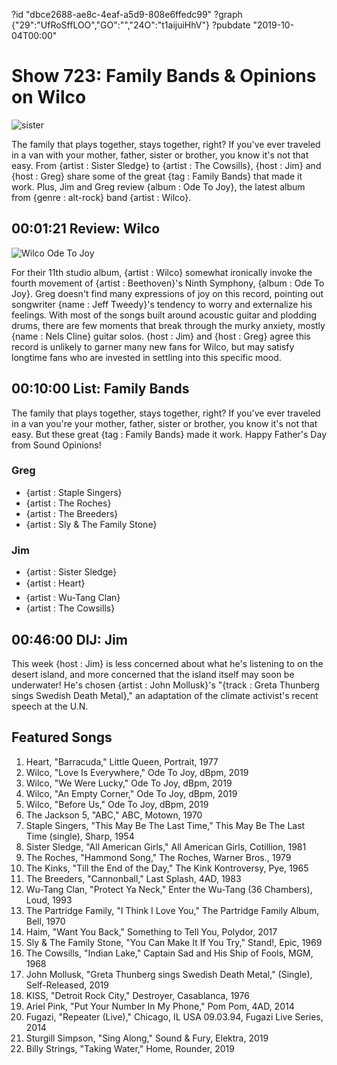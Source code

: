 ?id "dbce2688-ae8c-4eaf-a5d9-808e6ffedc99"
?graph {"29":"UfRoSffLOO","GO":"","24O":"t1aijuiHhV"}
?pubdate "2019-10-04T00:00"
# Show 723: Family Bands & Opinions on Wilco

![sister](https://static.soundopinions.org/images/2019/sister-sledge.jpg)

The family that plays together, stays together, right? If you've ever traveled in a van with your mother, father, sister or brother, you know it's not that easy. From {artist : Sister Sledge} to {artist : The Cowsills}, {host : Jim} and {host : Greg} share some of the great {tag : Family Bands} that made it work. Plus, Jim and Greg review {album : Ode To Joy}, the latest album from {genre : alt-rock} band {artist : Wilco}.



## 00:01:21 Review: Wilco

![Wilco Ode To Joy](https://static.soundopinions.org/assets/723/290.jpg)

For their 11th studio album, {artist : Wilco} somewhat ironically invoke the fourth movement of {artist : Beethoven}'s Ninth Symphony, {album : Ode To Joy}. Greg doesn't find many expressions of joy on this record, pointing out songwriter {name : Jeff Tweedy}'s tendency to worry and externalize his feelings. With most of the songs built around acoustic guitar and plodding drums, there are few moments that break through the murky anxiety, mostly {name : Nels Cline} guitar solos. {host : Jim} and {host : Greg} agree this record is unlikely to garner many new fans for Wilco, but may satisfy longtime fans who are invested in settling into this specific mood.



## 00:10:00 List: Family Bands

The family that plays together, stays together, right? If you've ever traveled in a van you're your mother, father, sister or brother, you know it's not that easy. But these great {tag : Family Bands} made it work. Happy Father's Day from Sound Opinions!


### Greg

- {artist : Staple Singers}
- {artist : The Roches}
- {artist : The Breeders}
- {artist : Sly & The Family Stone}


### Jim

- {artist : Sister Sledge}
- {artist : Heart}
- {artist : Wu-Tang Clan}
- {artist : The Cowsills}



## 00:46:00 DIJ: Jim


This week {host : Jim} is less concerned about what he's listening to on the desert island, and more concerned that the island itself may soon be underwater! He's chosen {artist : John Mollusk}'s "{track : Greta Thunberg sings Swedish Death Metal}," an adaptation of the climate activist's recent speech at the U.N.



## Featured Songs

1. Heart, "Barracuda," Little Queen, Portrait, 1977
2. Wilco, "Love Is Everywhere," Ode To Joy, dBpm, 2019
3. Wilco, "We Were Lucky," Ode To Joy, dBpm, 2019
4. Wilco, "An Empty Corner," Ode To Joy, dBpm, 2019
5. Wilco, "Before Us," Ode To Joy, dBpm, 2019
6. The Jackson 5, "ABC," ABC, Motown, 1970
7. Staple Singers, "This May Be The Last Time," This May Be The Last Time (single), Sharp, 1954
8. Sister Sledge, "All American Girls," All American Girls, Cotillion, 1981
9. The Roches, "Hammond Song," The Roches, Warner Bros., 1979
10. The Kinks, "Till the End of the Day," The Kink Kontroversy, Pye, 1965
11. The Breeders, "Cannonball," Last Splash, 4AD, 1983
12. Wu-Tang Clan, "Protect Ya Neck," Enter the Wu-Tang (36 Chambers), Loud, 1993
13. The Partridge Family, "I Think I Love You," The Partridge Family Album, Bell, 1970
14. Haim, "Want You Back," Something to Tell You, Polydor, 2017
15. Sly & The Family Stone, "You Can Make It If You Try," Stand!, Epic, 1969
16. The Cowsills, "Indian Lake," Captain Sad and His Ship of Fools, MGM, 1968
17. John Mollusk, "Greta Thunberg sings Swedish Death Metal," (Single), Self-Released, 2019
18. KISS, "Detroit Rock City," Destroyer, Casablanca, 1976
19. Ariel Pink, "Put Your Number In My Phone," Pom Pom, 4AD, 2014
20. Fugazi, "Repeater (Live)," Chicago, IL USA 09.03.94, Fugazi Live Series, 2014
21. Sturgill Simpson, "Sing Along," Sound & Fury, Elektra, 2019
22. Billy Strings, "Taking Water," Home, Rounder, 2019